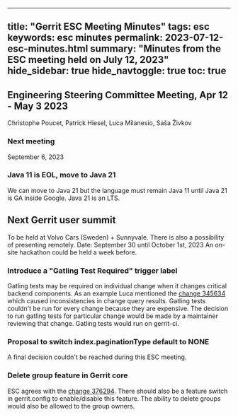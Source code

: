 ---
title: "Gerrit ESC Meeting Minutes"
tags: esc
keywords: esc minutes
permalink: 2023-07-12-esc-minutes.html
summary: "Minutes from the ESC meeting held on July 12, 2023"
hide_sidebar: true
hide_navtoggle: true
toc: true
--

## Engineering Steering Committee Meeting, Apr 12 - May 3 2023

Christophe Poucet, Patrick Hiesel, Luca Milanesio, Saša Živkov

### Next meeting

September 6, 2023

### Java 11 is EOL, move to Java 21

We can move to Java 21 but the language must remain Java 11 until Java 21 is GA inside Google.
Java 21 is an LTS.

## Next Gerrit user summit

To be held at Volvo Cars (Sweden) + Sunnyvale. There is also a possibility of presenting remotely.
Date: September 30 until October 1st, 2023
An on-site hackathon could be held a week before.

### Introduce a "Gatling Test Required" trigger label

Gatling tests may be required on individual change when it changes  critical backend components.
As an example Luca mentioned the
[change 345634](https://gerrit-review.googlesource.com/c/gerrit/+/345634)
which caused inconsistencies in change query results. Gatling tests couldn't be run for every
change because they are expensive.  The decision to run gatling tests for particular change would be
made by a maintainer reviewing that change. Gatling tests would run on gerrit-ci.

### Proposal to switch index.paginationType default to NONE

A final decision couldn't be reached during this ESC meeting.


### Delete group feature in Gerrit core

ESC agrees with the
[change 376294](https://gerrit-review.googlesource.com/c/gerrit/+/376294).
There should also be a feature switch in gerrit.config to enable/disable this feature. The ability
to delete groups would also be allowed to the group owners.
